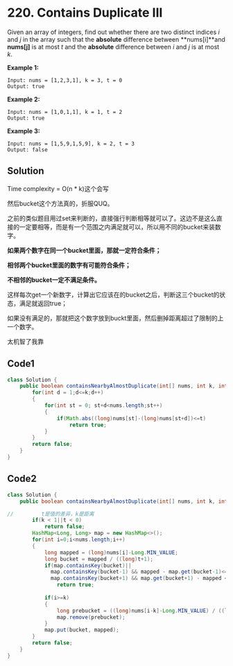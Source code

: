 # 220. Contains Duplicate III

Given an array of integers, find out whether there are two distinct indices *i* and *j* in the array such that the **absolute** difference between **nums[i]**and **nums[j]** is at most *t* and the **absolute** difference between *i* and *j* is at most *k*.

**Example 1:**

```
Input: nums = [1,2,3,1], k = 3, t = 0
Output: true
```

**Example 2:**

```
Input: nums = [1,0,1,1], k = 1, t = 2
Output: true
```

**Example 3:**

```
Input: nums = [1,5,9,1,5,9], k = 2, t = 3
Output: false
```



## Solution

Time complexity = O(n * k)这个会写

然后bucket这个方法真的，折服QUQ。

之前的类似题目用过set来判断的，直接强行判断相等就可以了。这边不是这么直接的一定要相等，而是有一个范围之内满足就可以，所以用不同的bucket来装数字。

**如果两个数字在同一个bucket里面，那就一定符合条件；**

**相邻两个bucket里面的数字有可能符合条件；**

**不相邻的bucket一定不满足条件。**

这样每次get一个新数字，计算出它应该在的bucket之后，判断这三个bucket的状态，满足就返回true；

如果没有满足的，那就把这个数字放到buckt里面，然后删掉距离超过了限制的上一个数字。

太机智了我靠





## Code1

```java
class Solution {
    public boolean containsNearbyAlmostDuplicate(int[] nums, int k, int t) {
        for(int d = 1;d<=k;d++)
        {
            for(int st = 0; st+d<nums.length;st++)
            {
                if(Math.abs((long)nums[st]-(long)nums[st+d])<=t)
                    return true;
            }
        }
        return false;
    }
}
```



## Code2

```java
class Solution {
    public boolean containsNearbyAlmostDuplicate(int[] nums, int k, int t) {

//         t是值的差异，k是距离
        if(k < 1||t < 0)
            return false;
        HashMap<Long, Long> map = new HashMap<>();
        for(int i=0;i<nums.length;i++)
        {
            long mapped = (long)nums[i]-Long.MIN_VALUE;
            long bucket = mapped / ((long)t+1);
            if(map.containsKey(bucket)||
              map.containsKey(bucket-1) && mapped - map.get(bucket-1)<=t ||
              map.containsKey(bucket+1) && map.get(bucket+1) - mapped <= t)
                return true;
            
            if(i>=k)
            {
                long prebucket = ((long)nums[i-k]-Long.MIN_VALUE) / ((long)t+1);
                map.remove(prebucket);
            }
            map.put(bucket, mapped);
        }
        return false;        
    }
}
```

